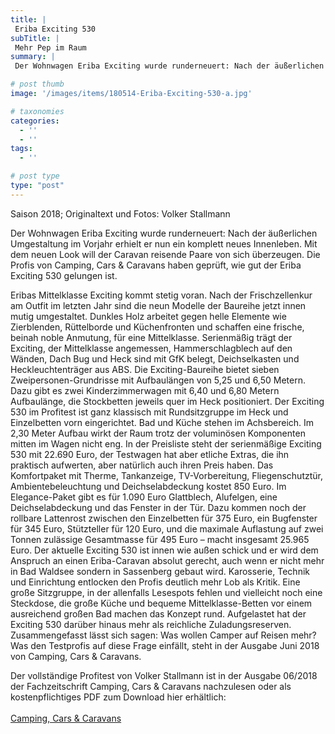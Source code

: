 ```yaml
---
title: |
 Eriba Exciting 530
subTitle: |
 Mehr Pep im Raum
summary: |
 Der Wohnwagen Eriba Exciting wurde runderneuert: Nach der äußerlichen Umgestaltung im Vorjahr erhielt er nun ein komplett neues Innenleben. Mit dem neuen Look will der Caravan reisende Paare von sich überzeugen. Die Profis von Camping, Cars & Caravans haben geprüft, wie gut der Eriba Exciting 530 gelungen ist.

# post thumb
image: '/images/items/180514-Eriba-Exciting-530-a.jpg'

# taxonomies
categories: 
  - ''
  - ''
tags:
  - ''

# post type
type: "post"
---
```


Saison 2018; Originaltext und Fotos: Volker Stallmann  

Der Wohnwagen Eriba Exciting wurde runderneuert: Nach der äußerlichen Umgestaltung im Vorjahr erhielt er nun ein komplett neues Innenleben. Mit dem neuen Look will der Caravan reisende Paare von sich überzeugen. Die Profis von Camping, Cars & Caravans haben geprüft, wie gut der Eriba Exciting 530 gelungen ist.  

Eribas Mittelklasse Exciting kommt stetig voran. Nach der Frischzellenkur am Outfit im letzten Jahr sind die neun Modelle der Baureihe jetzt innen mutig umgestaltet. Dunkles Holz arbeitet gegen helle Elemente wie Zierblenden, Rüttelborde und Küchenfronten und schaffen eine frische, beinah noble Anmutung, für eine Mittelklasse. Serienmäßig trägt der Exciting, der Mittelklasse angemessen, Hammerschlagblech auf den Wänden, Dach Bug und Heck sind mit GfK belegt, Deichselkasten und Heckleuchtenträger aus ABS. Die Exciting-Baureihe bietet sieben Zweipersonen-Grundrisse mit Aufbaulängen von 5,25 und 6,50 Metern. Dazu gibt es zwei Kinderzimmerwagen mit 6,40 und 6,80 Metern Aufbaulänge, die Stockbetten jeweils quer im Heck positioniert. Der Exciting 530 im Profitest ist ganz klassisch mit Rundsitzgruppe im Heck und Einzelbetten vorn eingerichtet. Bad und Küche stehen im Achsbereich. Im 2,30 Meter Aufbau wirkt der Raum trotz der voluminösen Komponenten mitten im Wagen nicht eng. In der Preisliste steht der serienmäßige Exciting 530 mit 22.690 Euro, der Testwagen hat aber etliche Extras, die ihn praktisch aufwerten, aber natürlich auch ihren Preis haben. Das Komfortpaket mit Therme, Tankanzeige, TV-Vorbereitung, Fliegenschutztür, Ambientebeleuchtung und Deichselabdeckung kostet 850 Euro. Im Elegance-Paket gibt es für 1.090 Euro Glattblech, Alufelgen, eine Deichselabdeckung und das Fenster in der Tür. Dazu kommen noch der rollbare Lattenrost zwischen den Einzelbetten für 375 Euro, ein Bugfenster für 345 Euro, Stützteller für 120 Euro, und die maximale Auflastung auf zwei Tonnen zulässige Gesamtmasse für 495 Euro – macht insgesamt 25.965 Euro. Der aktuelle Exciting 530 ist innen wie außen schick und er wird dem Anspruch an einen Eriba-Caravan absolut gerecht, auch wenn er nicht mehr in Bad Waldsee sondern in Sassenberg gebaut wird. Karosserie, Technik und Einrichtung entlocken den Profis deutlich mehr Lob als Kritik. Eine große Sitzgruppe, in der allenfalls Lesespots fehlen und vielleicht noch eine Steckdose, die große Küche und bequeme Mittelklasse-Betten vor einem ausreichend großen Bad machen das Konzept rund. Aufgelastet hat der Exciting 530 darüber hinaus mehr als reichliche Zuladungsreserven. Zusammengefasst lässt sich sagen: Was wollen Camper auf Reisen mehr? Was den Testprofis auf diese Frage einfällt, steht in der Ausgabe Juni 2018 von Camping, Cars & Caravans.  

Der vollständige Profitest von Volker Stallmann ist in der Ausgabe 06/2018 der Fachzeitschrift Camping, Cars & Caravans nachzulesen oder als kostenpflichtiges PDF zum Download hier erhältlich:  
[  
Camping, Cars & Caravans](http://camping-cars-caravans.de)
